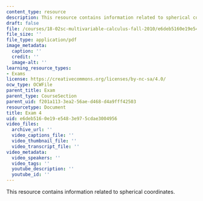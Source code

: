 ```yaml
---
content_type: resource
description: This resource contains information related to spherical coordinates.
draft: false
file: /courses/18-02sc-multivariable-calculus-fall-2010/e6deb5160e19e5483e975cdae3004956_MIT18_02SC_exam4.pdf
file_size: ''
file_type: application/pdf
image_metadata:
  caption: ''
  credit: ''
  image-alt: ''
learning_resource_types:
- Exams
license: https://creativecommons.org/licenses/by-nc-sa/4.0/
ocw_type: OCWFile
parent_title: Exam
parent_type: CourseSection
parent_uid: f201a113-3ea2-56ae-d468-d4a9fff42503
resourcetype: Document
title: Exam 4
uid: e6deb516-0e19-e548-3e97-5cdae3004956
video_files:
  archive_url: ''
  video_captions_file: ''
  video_thumbnail_file: ''
  video_transcript_file: ''
video_metadata:
  video_speakers: ''
  video_tags: ''
  youtube_description: ''
  youtube_id: ''
---
```

This resource contains information related to spherical coordinates.